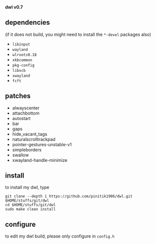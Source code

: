 **dwl v0.7**

## dependencies
(if it does not build, you might need to install the `*-devel` packages also)

+ `libinput`
+ `wayland`
+ `wlroots0.18`
+ `xkbcommon`
+ `pkg-config`
+ `libxcb`
+ `xwayland`
+ `fcft`

## patches

+ alwayscenter
+ attachbottom
+ autostart
+ bar
+ gaps
+ hide_vacant_tags
+ naturalscrolltrackpad
+ pointer-gestures-unstable-v1
+ simpleborders
+ swallow
+ xwayland-handle-minimize

## install
to install my dwl, type

```
git clone --depth 1 https://github.com/pinitik1906/dwl.git $HOME/stuffs/git/dwl
cd $HOME/stuffs/git/dwl
sudo make clean install
```

## configure
to edit my dwl build, please only configure in `config.h`
